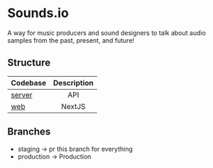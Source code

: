 # Sounds.io

A way for music producers and sound designers to talk about audio samples from the past, present, and future!

## Structure

| Codebase         | Description |
| :--------------- | :---------: |
| [server](server) |     API     |
| [web](web)       |   NextJS    |

## Branches

- staging -> pr this branch for everything
- production -> Production
